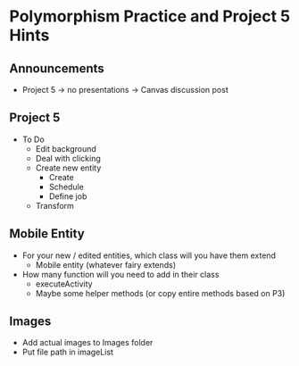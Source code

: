 # Polymorphism Practice and Project 5 Hints

## Announcements
- Project 5 -> no presentations -> Canvas discussion post

## Project 5
- To Do
    - Edit background
    - Deal with clicking
    - Create new entity
        - Create
        - Schedule
        - Define job
    - Transform

## Mobile Entity
- For your new / edited entities, which class will you have them extend
    - Mobile entity (whatever fairy extends)
- How many function will you need to add in their class
    - executeActivity
    - Maybe some helper methods (or copy entire methods based on P3)

## Images
- Add actual images to Images folder
- Put file path in imageList
